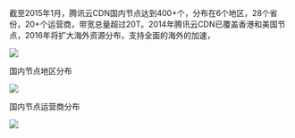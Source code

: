 截至2015年1月，腾讯云CDN国内节点达到400+个，分布在6个地区，28个省份，20+个运营商，带宽总量超过20T。2014年腾讯云CDN已覆盖香港和美国节点，2016年将扩大海外资源分布，支持全面的海外的加速，

![](//mccdn.qcloud.com/img5680e4fce54d7.jpg)

国内节点地区分布

![](//mccdn.qcloud.com/img5680e5296304a.png)

国内节点运营商分布

![](//mccdn.qcloud.com/img5680e52dd6a18.png)